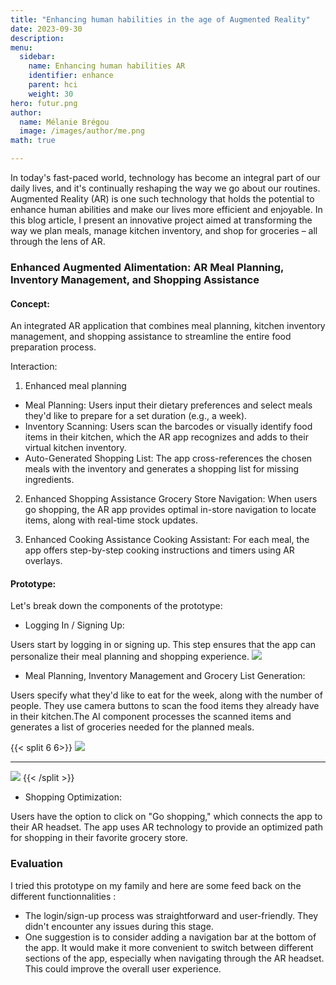 ```yaml
---
title: "Enhancing human habilities in the age of Augmented Reality"
date: 2023-09-30
description: 
menu:
  sidebar:
    name: Enhancing human habilities AR
    identifier: enhance
    parent: hci
    weight: 30
hero: futur.png
author:
  name: Mélanie Brégou 
  image: /images/author/me.png
math: true

---
```


In today's fast-paced world, technology has become an integral part of our daily lives, and it's continually reshaping the way we go about our routines. Augmented Reality (AR) is one such technology that holds the potential to enhance human abilities and make our lives more efficient and enjoyable. In this blog article, I present an innovative project aimed at transforming the way we plan meals, manage kitchen inventory, and shop for groceries – all through the lens of AR.

### Enhanced Augmented Alimentation: AR Meal Planning, Inventory Management, and Shopping Assistance

#### Concept:
An integrated AR application that combines meal planning, kitchen inventory management, and shopping assistance to streamline the entire food preparation process.

Interaction:

1. Enhanced meal planning 
- Meal Planning: Users input their dietary preferences and select meals they'd like to prepare for a set duration (e.g., a week).
- Inventory Scanning: Users scan the barcodes or visually identify food items in their kitchen, which the AR app recognizes and adds to their virtual kitchen inventory.
- Auto-Generated Shopping List: The app cross-references the chosen meals with the inventory and generates a shopping list for missing ingredients.

2. Enhanced Shopping Assistance
Grocery Store Navigation: When users go shopping, the AR app provides optimal in-store navigation to locate items, along with real-time stock updates.

3. Enhanced Cooking Assistance
Cooking Assistant: For each meal, the app offers step-by-step cooking instructions and timers using AR overlays.



#### Prototype:


Let's break down the components of the prototype:

- Logging In / Signing Up:

Users start by logging in or signing up. This step ensures that the app can personalize their meal planning and shopping experience.
<img src="/posts/hci/futur/1.png" >


- Meal Planning, Inventory Management and Grocery List Generation:

Users specify what they'd like to eat for the week, along with the number of people.
They use camera buttons to scan the food items they already have in their kitchen.The AI component processes the scanned items and generates a list of groceries needed for the planned meals.

{{< split 6 6>}}
<img src="/posts/hci/futur/2.png">


---

<img src="/posts/hci/futur/3.png" >
{{< /split >}}

- Shopping Optimization:

Users have the option to click on "Go shopping," which connects the app to their AR headset.
The app uses AR technology to provide an optimized path for shopping in their favorite grocery store.


### Evaluation

I tried this prototype on my family and here are some feed back on the different functionnalities :

- The login/sign-up process was straightforward and user-friendly. They didn't encounter any issues during this stage.
- One suggestion is to consider adding a navigation bar at the bottom of the app. It would make it more convenient to switch between different sections of the app, especially when navigating through the AR headset. This could improve the overall user experience.